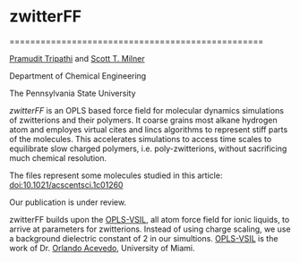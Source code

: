 # zwitterFF
=================================================

[Pramudit Tripathi](https://www.linkedin.com/in/pramuditt/) and [Scott T. Milner](https://sites.psu.edu/stm9research/)

Department of Chemical Engineering

The Pennsylvania State University


*zwitterFF* is an OPLS based force field for molecular dynamics simulations of zwitterions and their polymers.
It coarse grains most alkane hydrogen atom and employes virtual cites and lincs algorithms to represent stiff parts of the molecules.
This accelerates simulations to access time scales to equilibrate slow charged polymers, i.e. poly-zwitterions,
without sacrificing much chemical resolution.

The files represent some molecules studied in this article:
[doi:10.1021/acscentsci.1c01260](https://pubs.acs.org/doi/full/10.1021/acscentsci.1c01260)

Our publication is under review.

zwitterFF builds upon the [OPLS-VSIL](https://github.com/orlandoacevedo/IL.git), all atom force field for ionic liquids,
to arrive at parameters for zwitterions.
Instead of using charge scaling, we use a background dielectric constant of 2 in our simultions.
[OPLS-VSIL](https://github.com/orlandoacevedo/IL.git) is the work of
Dr. [Orlando Acevedo](https://web.as.miami.edu/chemistrylabs/acevedogroup/), University of Miami.
